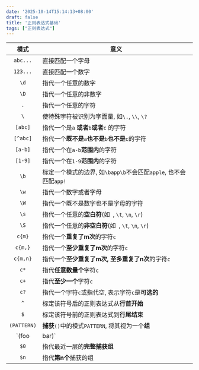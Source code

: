 ```yaml
---
date: '2025-10-14T15:14:13+08:00'
draft: false
title: '正则表达式基础'
tags: ["正则表达式"]
---
```

|    模式     | 意义                                                         |
| :---------: | ------------------------------------------------------------ |
|  `abc...`   | 直接匹配一个字母                                             |
|  `123...`   | 直接匹配一个数字                                             |
|    `\d`     | 指代一个任意的数字                                           |
|    `\D`     | 指代一个任意的非数字                                         |
|     `.`     | 指代一个任意的字符                                           |
|     `\`     | 使特殊字符被识别为字面量, 如`\.`, `\\`, `\?`                 |
|   `[abc]`   | 指代一个是`a` **或者**`b`**或者**`c` 的字符                  |
|  `[^abc]`   | 指代一个**既不是**`a`**也不是**`b`**也不是**`c`的字符        |
|   `[a-b]`   | 指代一个在`a-b`**范围内**的字符                              |
|   `[1-9]`   | 指代一个在`1-9`**范围内**的字符                              |
|    `\b`     | 标定一个模式的边界, 如`\bapp\b`不会匹配`apple`, 也不会匹配`app!` |
|    `\w`     | 指代一个数字或者字母                                         |
|    `\W`     | 指代一个既不是数字也不是字母的字符                           |
|    `\s`     | 指代一个任意的**空白符**(如` `, `\t`, `\n`, `\r`)            |
|    `\S`     | 指代一个任意的**非空白符**(如` `, `\t`, `\n`, `\r`)          |
|   `c{m}`    | 指代一个**重复了m次**的字符`c`                               |
|   `c{m,}`   | 指代一个**至少重复了m次**的字符`c`                           |
|  `c{m,n}`   | 指代一个**至少重复了m次, 至多重复了n次**的字符`c`            |
|    `c*`     | 指代**任意数量个**字符`c`                                    |
|    `c+`     | 指代**至少一个**字符`c`                                      |
|    `c?`     | 指代一个字符`c`或指代空, 表示字符`c`是**可选的**             |
|     `^`     | 标定该符号后的正则表达式从**行首开始**                       |
|     `$`     | 标定该符号前的正则表达式到**行尾结束**                       |
| `(PATTERN)` | **捕获**`()`中的模式`PATTERN`, 将其视为一个**组**            |
| `(foo|bar)` | 指代组`foo`**或者**`bar`                                     |
|    `$0`     | 指代最近一层的**完整捕获组**                                 |
|    `$n`     | 指代**第n个**捕获的组                                        |